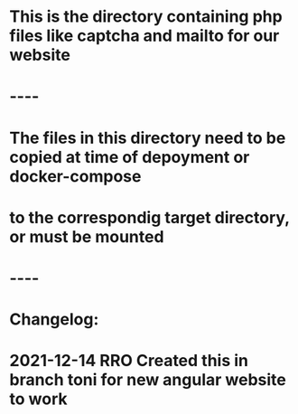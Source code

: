 #
# This is the directory containing php files like captcha and mailto for our website
#
# ----
#
# The files in this directory need to be copied at time of depoyment or docker-compose
# to the correspondig target directory, or must be mounted
#
# ----
# Changelog:
# 2021-12-14 RRO Created this in branch toni for new angular website to work

